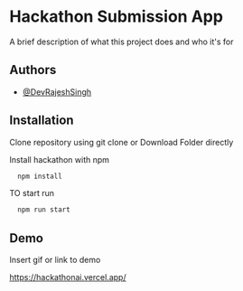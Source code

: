 
# Hackathon Submission App

A brief description of what this project does and who it's for


## Authors

- [@DevRajeshSingh](https://github.com/DevRajeshSingh)


## Installation

Clone repository using git clone or Download Folder directly

Install hackathon with npm

```bash
  npm install 
```
TO start run

```bash
  npm run start 
```


## Demo

Insert gif or link to demo

https://hackathonai.vercel.app/